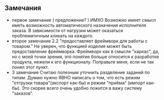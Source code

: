 ## Замечания

+ первое замечание ( предложение? ) 
  ИМХО Возможно имеет смысл иметь возможность автоматического назначения исполнителя заказа. В зависимости от нагрузки может оказаться проблематичным кликать на каждого.
+ второе замечание
  2.2  "предоставляет фреймворк для работы с товаром."
	Не уверен, что функцией изделия может быть предоставление фреймворка. Фреймворк как в смысле "каркас", да, но с моей точки зрения, это понятие больше относится к разработке продукта, нежели к его функционалу. Поправьте меня, если не так понял этот пункт.
+ 3 замечание
Считаю полезным уточнить разделение заданий по типам. Думаю нужно ЯВНО написать о том, что есть режим "отгрузки товара"(экспорт как-бы) и режим "приёма" (импорт как-бы). Это скорее всего очень удобно ложится в важу систему "заказов".
